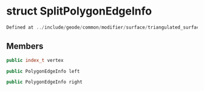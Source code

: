 # struct SplitPolygonEdgeInfo

```cpp
Defined at ../include/geode/common/modifier/surface/triangulated_surface_modifier.h#41
```

## Members

```cpp
public index_t vertex

```

```cpp
public PolygonEdgeInfo left

```

```cpp
public PolygonEdgeInfo right

```



